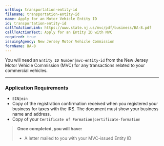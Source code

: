 ```yaml
---
urlSlug: transportation-entity-id
filename: transportation-entity-id
name: Apply for an Motor Vehicle Entity ID
id: transportation-entity-id
callToActionLink: https://www.state.nj.us/mvc/pdf/business/BA-8.pdf
callToActionText: Apply for an Entity ID with MVC
required: true
issuingAgency: New Jersey Motor Vehicle Commission
formName: BA-8
---
```

You will need an `Entity ID Number|mvc-entity-id` from the New Jersey Motor Vehicle Commission (MVC) for any transactions related to your commercial vehicles.

- - -

### Application Requirements
*  `EIN|ein` 
* Copy of the registration confirmation received when you registered your business for taxes with the IRS. The document must show your business name and address.
* Copy of your `Certificate of Formation|certificate-formation` 

> **Once completed, you will have:**
>
> * A letter mailed to you with your MVC-issued Entity ID